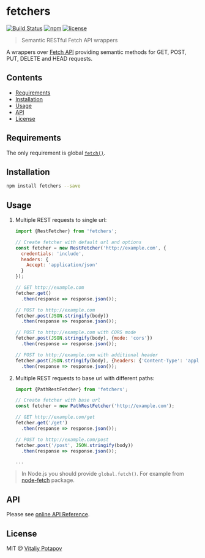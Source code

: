 # fetchers
[![Build Status](https://travis-ci.org/vitalets/fetchers.svg?branch=master)](https://travis-ci.org/vitalets/fetchers)
[![npm](https://img.shields.io/npm/v/fetchers.svg)](https://www.npmjs.com/package/fetchers)
[![license](https://img.shields.io/npm/l/fetchers.svg)](https://www.npmjs.com/package/fetchers)

> Semantic RESTful Fetch API wrappers

A wrappers over [Fetch API] providing semantic methods for GET, POST, PUT, DELETE and HEAD requests.

## Contents
* [Requirements](#requirements)
* [Installation](#installation)
* [Usage](#usage)
* [API](#api)
* [License](#license)

## Requirements
The only requirement is global [`fetch()`](https://developer.mozilla.org/en-US/docs/Web/API/WindowOrWorkerGlobalScope/fetch).

## Installation
```bash
npm install fetchers --save
```

## Usage

1. Multiple REST requests to single url:
    ```js
    import {RestFetcher} from 'fetchers';
    
    // Create fetcher with default url and options
    const fetcher = new RestFetcher('http://example.com', {
      credentials: 'include',
      headers: {
        Accept: 'application/json'
      }
    });
    
    // GET http://example.com
    fetcher.get()
      .then(response => response.json());
    
    // POST to http://example.com
    fetcher.post(JSON.stringify(body))
      .then(response => response.json());
    
    // POST to http://example.com with CORS mode
    fetcher.post(JSON.stringify(body), {mode: 'cors'})
      .then(response => response.json());
    
    // POST to http://example.com with additional header
    fetcher.post(JSON.stringify(body), {headers: {'Content-Type': 'application/json'}})
      .then(response => response.json());
    ```

2. Multiple REST requests to base url with different paths:
    ```js
    import {PathRestFetcher} from 'fetchers';
    
    // Create fetcher with base url
    const fetcher = new PathRestFetcher('http://example.com');
    
    // GET http://example.com/get
    fetcher.get('/get')
      .then(response => response.json());
    
    // POST to http://example.com/post
    fetcher.post('/post', JSON.stringify(body))
      .then(response => response.json());
    
    ...
    ```

> In Node.js you should provide `global.fetch()`. For example from [node-fetch](https://www.npmjs.com/package/node-fetch) package.

## API
Please see [online API Reference](https://vitalets.github.io/fetchers/identifiers.html).

## License
MIT @ [Vitaliy Potapov](https://github.com/vitalets)

[REST]: https://en.wikipedia.org/wiki/Representational_state_transfer
[Fetch API]: https://developer.mozilla.org/en-US/docs/Web/API/Fetch_API
